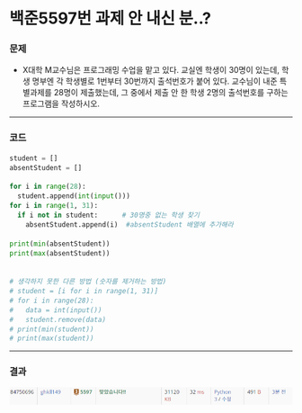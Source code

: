 # 백준5597번 과제 안 내신 분..?

### 문제

- X대학 M교수님은 프로그래밍 수업을 맡고 있다. 교실엔 학생이 30명이 있는데, 학생 명부엔 각 학생별로 1번부터 30번까지 출석번호가 붙어 있다. 교수님이 내준 특별과제를 28명이 제출했는데, 그 중에서 제출 안 한 학생 2명의 출석번호를 구하는 프로그램을 작성하시오.

---

### 코드

```python
student = []
absentStudent = []

for i in range(28):
  student.append(int(input()))
for i in range(1, 31):
  if i not in student:      # 30명중 없는 학생 찾기
    absentStudent.append(i)  #absentStudent 배열에 추가해라

print(min(absentStudent))
print(max(absentStudent))


# 생각하지 못한 다른 방법 (숫자를 제거하는 방법)
# student = [i for i in range(1, 31)]
# for i in range(28):
#   data = int(input())
#   student.remove(data)
# print(min(student))
# print(max(student))

```

---

### 결과

![alt text](image-3.png)
